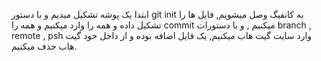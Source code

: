 ابتدا یک پوشه تشکیل میدیم و با دستور git init به کانفیگ وصل میشویم,
فایل ها را تشکیل داده و همه را وارد میکنیم و همه را commit میکنیم ,
و با دستورات branch , remote , psh  وارد سایت گیت هاب میکنیم,
یک فایل اضافه بوده و از داخل خود گیت هاب حذف میکنیم.
